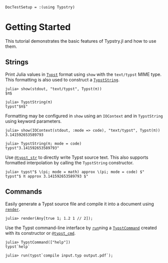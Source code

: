
```@meta
DocTestSetup = :(using Typstry)
```

# Getting Started

This tutorial demonstrates the basic features of Typstry.jl and how to use them.

## Strings

Print Julia values in [`Typst`](@ref) format using `show` with the `text/typst` MIME type.
This formatting is also used to construct a [`TypstString`](@ref).

```jldoctest 1
julia> show(stdout, "text/typst", Typst(π))
$π$

julia> TypstString(π)
typst"$π$"
```

Formatting may be configured in `show` using an `IOContext` and in `TypstString` using keyword parameters.

```jldoctest 1
julia> show(IOContext(stdout, :mode => code), "text/typst", Typst(π))
3.141592653589793

julia> TypstString(π; mode = code)
typst"3.141592653589793"
```

Use [`@typst_str`](@ref) to directly write Typst source text.
This also supports formatted interpolation by calling the `TypstString` constructor.

```jldoctest 1
julia> typst"$ \(pi; mode = math) approx \(pi; mode = code) $"
typst"$ π approx 3.141592653589793 $"
```

## Commands

Easily generate a Typst source file and compile it into a document using [`render`](@ref).

```jldoctest 1
julia> render(Any[true 1; 1.2 1 // 2]);
```

Use the Typst command-line interface by [`run`](@ref)ning a
[`TypstCommand`](@ref) created with its constructor or [`@typst_cmd`](@ref).

```jldoctest 1
julia> TypstCommand(["help"])
typst`help`

julia> run(typst`compile input.typ output.pdf`);
```
